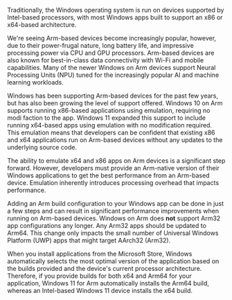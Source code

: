 Traditionally, the Windows operating system is run on devices supported by Intel-based processors, with most Windows apps built to support an x86 or x64-based architecture. 

We're seeing Arm-based devices become increasingly popular, however, due to their power-frugal nature, long battery life, and impressive processing power via CPU and GPU processors. Arm-based devices are also known for best-in-class data connectivity with Wi-Fi and mobile capabilities. Many of the newer Windows on Arm devices support Neural Processing Units (NPU) tuned for the increasingly popular AI and machine learning workloads.

Windows has been supporting Arm-based devices for the past few years, but has also been growing the level of support offered. Windows 10 on Arm supports running x86-based applications using emulation, requiring no modi faction to the app. Windows 11 expanded this support to include running x64-based apps using emulation with no modification required. This emulation means that developers can be confident that existing x86 and x64 applications run on Arm-based devices without any updates to the underlying source code.

The ability to emulate x64 and x86 apps on Arm devices is a significant step forward. However, developers must provide an Arm-native version of their Windows applications to get the best performance from an Arm-based device. Emulation inherently introduces processing overhead that impacts performance.

Adding an Arm build configuration to your Windows app can be done in just a few steps and can result in significant performance improvements when running on Arm-based devices. Windows on Arm does **not** support Arm32 app configurations any longer. Any Arm32 apps should be updated to Arm64. This change only impacts the small number of Universal Windows Platform (UWP) apps that might target AArch32 (Arm32).

When you install applications from the Microsoft Store, Windows automatically selects the most optimal version of the application based on the builds provided and the device's current processor architecture. Therefore, if you provide builds for both x64 and Arm64 for your application, Windows 11 for Arm automatically installs the Arm64 build, whereas an Intel-based Windows 11 device installs the x64 build.
